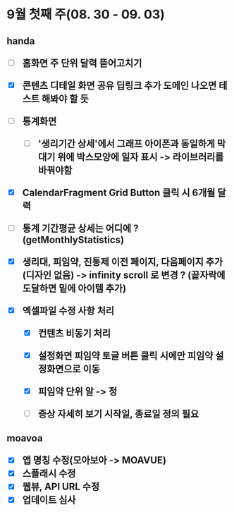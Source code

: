 <h1>9월 첫째 주(08. 30 - 09. 03)



<h2> handa

- [ ] 홈화면 주 단위 달력 뜯어고치기
- [x] 콘텐츠 디테일 화면 공유 딥링크 추가
  도메인 나오면 테스트 해봐야 할 듯


- [ ] 통계화면
  - [ ] '생리기간 상세'에서 그래프 아이폰과 동일하게 막대기 위에 박스모양에 일자 표시
    -> 라이브러리를 바꿔야함
- [x] CalendarFragment Grid Button 클릭 시 6개월 달력
- [ ] 통계 기간평균 상세는 어디에 ? (getMonthlyStatistics)
- [x] 생리대, 피임약, 진통제 이전 페이지, 다음페이지 추가(디자인 없음)
  -> infinity scroll 로 변경 ? (끝자락에 도달하면 밑에 아이템 추가)
- [x] 엑셀파일 수정 사항 처리

  - [x] 컨텐츠 비동기 처리
  - [x] 설정화면 피임약 토글 버튼 클릭 시에만 피임약 설정화면으로 이동
  - [x] 피임약 단위 알 -> 정
  - [ ] 증상 자세히 보기 시작일, 종료일 정의 필요





<h2>moavoa

- [x] 앱 명칭 수정(모아보아 -> MOAVUE)
- [x] 스플래시 수정
- [x] 웹뷰, API URL 수정
- [x] 업데이트 심사